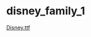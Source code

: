 # disney_family_1 
<a href='https://gabrielryanft.github.io/learning/cursoemvideo/htmlecss/css/fontes1/fontesdiferentesexternas/disney_family_1/Disney.ttf/' target='_blank' rel='next'>Disney.ttf</a><br/>
